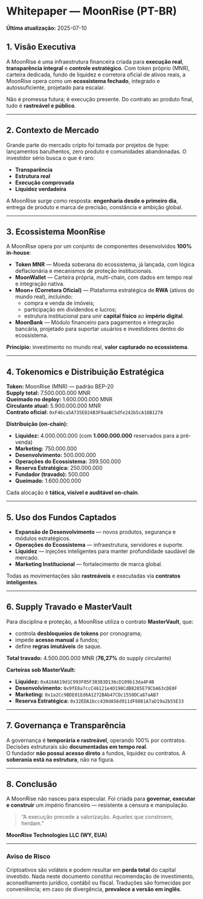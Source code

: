 # Whitepaper — MoonRise (PT-BR)  
**Última atualização:** 2025-07-10  

## 1. Visão Executiva  

A MoonRise é uma infraestrutura financeira criada para **execução real**, **transparência integral** e **controle estratégico**. Com token próprio (MNR), carteira dedicada, fundo de liquidez e corretora oficial de ativos reais, a MoonRise opera como um **ecossistema fechado**, integrado e autossuficiente, projetado para escalar.  

Não é promessa futura; é execução presente. Do contrato ao produto final, tudo é **rastreável e público**.  

---

## 2. Contexto de Mercado  

Grande parte do mercado cripto foi tomada por projetos de hype: lançamentos barulhentos, zero produto e comunidades abandonadas. O investidor sério busca o que é raro:  
- **Transparência**  
- **Estrutura real**  
- **Execução comprovada**  
- **Liquidez verdadeira**  

A MoonRise surge como resposta: **engenharia desde o primeiro dia**, entrega de produto e marca de precisão, constância e ambição global.  

---

## 3. Ecossistema MoonRise  

A MoonRise opera por um conjunto de componentes desenvolvidos **100% in-house**:  

- **Token MNR** — Moeda soberana do ecossistema, já lançada, com lógica deflacionária e mecanismos de proteção institucionais.  
- **MoonWallet** — Carteira própria, multi-chain, com dados em tempo real e integração nativa.  
- **Moon+ (Corretora Oficial)** — Plataforma estratégica de **RWA** (ativos do mundo real), incluindo:  
  - compra e venda de imóveis;  
  - participação em dividendos e lucros;  
  - estrutura institucional para unir **capital físico** ao **império digital**.  
- **MoonBank** — Módulo financeiro para pagamentos e integração bancária, projetado para suportar usuários e investidores dentro do ecossistema.  

**Princípio:** investimento no mundo real, **valor capturado no ecossistema**.  

---

## 4. Tokenomics e Distribuição Estratégica  

**Token:** MoonRise (MNR) — padrão BEP-20  
**Supply total:** 7.500.000.000 MNR  
**Queimado no deploy:** 1.600.000.000 MNR  
**Circulante atual:** 5.900.000.000 MNR  
**Contrato oficial:** `0xF46ca5A735E024B3F0aaBC5dfe242b5cA16B1278`  

**Distribuição (on-chain):**  

- **Liquidez:** 4.000.000.000 (com **1.000.000.000** reservados para a pré-venda)  
- **Marketing:** 750.000.000  
- **Desenvolvimento:** 500.000.000  
- **Operações do Ecossistema:** 399.500.000  
- **Reserva Estratégica:** 250.000.000  
- **Fundador (travado):** 500.000  
- **Queimado:** 1.600.000.000  

Cada alocação é **tática, visível e auditável on-chain**.  

---

## 5. Uso dos Fundos Captados  

- **Expansão de Desenvolvimento** — novos produtos, segurança e módulos estratégicos.  
- **Operações do Ecossistema** — infraestrutura, servidores e suporte.  
- **Liquidez** — injeções inteligentes para manter profundidade saudável de mercado.  
- **Marketing Institucional** — fortalecimento de marca global.  

Todas as movimentações são **rastreáveis** e executadas via **contratos inteligentes**.  

---

## 6. Supply Travado e MasterVault  

Para disciplina e proteção, a MoonRise utiliza o contrato **MasterVault**, que:  
- controla **desbloqueios de tokens** por cronograma;  
- impede **acesso manual** a fundos;  
- define **regras imutáveis** de saque.  

**Total travado:** 4.500.000.000 MNR (**76,27%** do supply circulante)  

**Carteiras sob MasterVault:**  
- **Liquidez:** `0xA16A619d1C993F05F30383D136cD109b13da4F4B`  
- **Desenvolvimento:** `0x9fE8a7ccC46121e4D198CdB8285E79CbA63cDE0F`  
- **Marketing:** `0x1a2Cc9BDE01Ed6A1272BAb47CDc1550DCa87aAB7`  
- **Reserva Estratégica:** `0x32EDA1bcc430dA56d911dF8881A7aD19a2b55E33`  

---

## 7. Governança e Transparência  

A governança é **temporária e rastreável**, operando 100% por contratos. Decisões estruturais são **documentadas em tempo real**.  
O fundador **não possui acesso direto** a fundos, liquidez ou contratos. A **soberania está na estrutura**, não na figura.  

---

## 8. Conclusão  

A MoonRise não nasceu para especular. Foi criada para **governar, executar e construir** um império financeiro — resistente a censura e manipulação.  

> “A execução precede a valorização. Aqueles que constroem, herdam.”  

**MoonRise Technologies LLC (WY, EUA)**  

---

### Aviso de Risco  
Criptoativos são voláteis e podem resultar em **perda total** do capital investido. Nada neste documento constitui recomendação de investimento, aconselhamento jurídico, contábil ou fiscal. Traduções são fornecidas por conveniência; em caso de divergência, **prevalece a versão em inglês**.  
